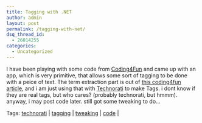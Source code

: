 ```yaml
---
title: Tagging with .NET
author: admin
layout: post
permalink: /tagging-with-net/
dsq_thread_id:
  - 26014255
categories:
  - Uncategorized
---
```

I have been playing with some code from [Coding4Fun][1] and came up with an app, which is very primitive, that allows some sort of tagging to be done with a peice of text. The term extraction part is out of [this coding4fun article][2], and i am just using that with [Technorati][3] to make Tags. i dont know if they are real tags, but who cares? (probably technorati, but hmmm). anyway, i may post code later. still got some tweaking to do&#8230;

Tags: [technorati][4] | [tagging][5] | [tweaking][6] |&nbsp;[code][7] |

 [1]: http://msdn.microsofgt.com/coding4fun
 [2]: http://blogs.duncanmackenzie.net/duncanma/archive/2006/01/10/3523.aspx
 [3]: http://www.technorati.com/
 [4]: http://www.technorati.com/tag/technorati
 [5]: http://www.technorati.com/tag/tagging
 [6]: http://www.technorati.com/tag/tweaking
 [7]: http://www.technorati.com/tag/code